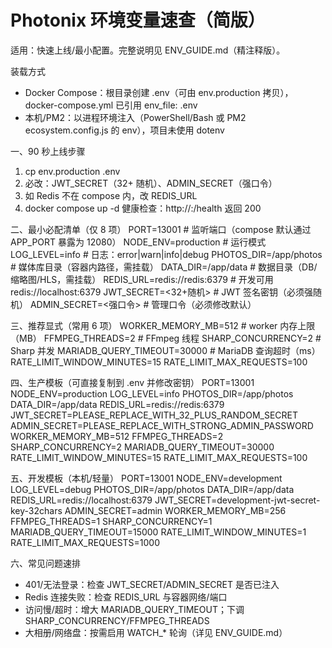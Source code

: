 # Photonix 环境变量速查（简版）

适用：快速上线/最小配置。完整说明见 ENV_GUIDE.md（精注释版）。

装载方式
- Docker Compose：根目录创建 .env（可由 env.production 拷贝），docker-compose.yml 已引用 env_file: .env
- 本机/PM2：以进程环境注入（PowerShell/Bash 或 PM2 ecosystem.config.js 的 env），项目未使用 dotenv

一、90 秒上线步骤
1) cp env.production .env
2) 必改：JWT_SECRET（32+ 随机）、ADMIN_SECRET（强口令）
3) 如 Redis 不在 compose 内，改 REDIS_URL
4) docker compose up -d
健康检查：http://<host>:<port>/health 返回 200

二、最小必配清单（仅 8 项）
PORT=13001                 # 监听端口（compose 默认通过 APP_PORT 暴露为 12080）
NODE_ENV=production        # 运行模式
LOG_LEVEL=info             # 日志：error|warn|info|debug
PHOTOS_DIR=/app/photos     # 媒体库目录（容器内路径，需挂载）
DATA_DIR=/app/data         # 数据目录（DB/缩略图/HLS，需挂载）
REDIS_URL=redis://redis:6379   # 开发可用 redis://localhost:6379
JWT_SECRET=<32+随机>       # JWT 签名密钥（必须强随机）
ADMIN_SECRET=<强口令>      # 管理口令（必须修改默认）

三、推荐显式（常用 6 项）
WORKER_MEMORY_MB=512       # worker 内存上限（MB）
FFMPEG_THREADS=2           # FFmpeg 线程
SHARP_CONCURRENCY=2        # Sharp 并发
MARIADB_QUERY_TIMEOUT=30000 # MariaDB 查询超时（ms）
RATE_LIMIT_WINDOW_MINUTES=15
RATE_LIMIT_MAX_REQUESTS=100

四、生产模板（可直接复制到 .env 并修改密钥）
PORT=13001
NODE_ENV=production
LOG_LEVEL=info
PHOTOS_DIR=/app/photos
DATA_DIR=/app/data
REDIS_URL=redis://redis:6379
JWT_SECRET=PLEASE_REPLACE_WITH_32_PLUS_RANDOM_SECRET
ADMIN_SECRET=PLEASE_REPLACE_WITH_STRONG_ADMIN_PASSWORD
WORKER_MEMORY_MB=512
FFMPEG_THREADS=2
SHARP_CONCURRENCY=2
MARIADB_QUERY_TIMEOUT=30000
RATE_LIMIT_WINDOW_MINUTES=15
RATE_LIMIT_MAX_REQUESTS=100

五、开发模板（本机/轻量）
PORT=13001
NODE_ENV=development
LOG_LEVEL=debug
PHOTOS_DIR=/app/photos
DATA_DIR=/app/data
REDIS_URL=redis://localhost:6379
JWT_SECRET=development-jwt-secret-key-32chars
ADMIN_SECRET=admin
WORKER_MEMORY_MB=256
FFMPEG_THREADS=1
SHARP_CONCURRENCY=1
MARIADB_QUERY_TIMEOUT=15000
RATE_LIMIT_WINDOW_MINUTES=1
RATE_LIMIT_MAX_REQUESTS=1000

六、常见问题速排
- 401/无法登录：检查 JWT_SECRET/ADMIN_SECRET 是否已注入
- Redis 连接失败：检查 REDIS_URL 与容器网络/端口
- 访问慢/超时：增大 MARIADB_QUERY_TIMEOUT；下调 SHARP_CONCURRENCY/FFMPEG_THREADS
- 大相册/网络盘：按需启用 WATCH_* 轮询（详见 ENV_GUIDE.md）